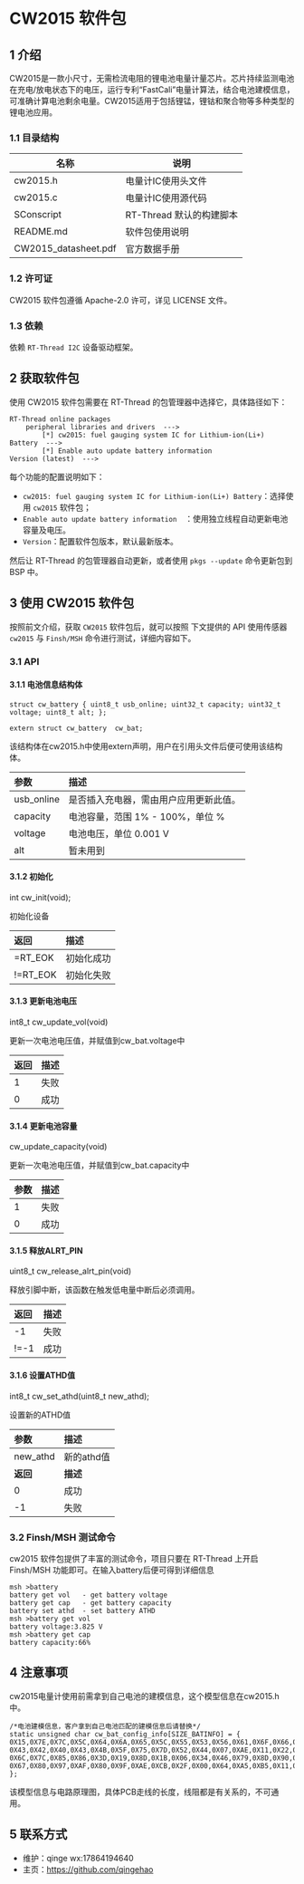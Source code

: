 # CW2015 软件包

## 1 介绍

CW2015是一款小尺寸，无需检流电阻的锂电池电量计量芯片。芯片持续监测电池在充电/放电状态下的电压，运行专利“FastCali”电量计算法，结合电池建模信息，可准确计算电池剩余电量。CW2015适用于包括锂锰，锂钴和聚合物等多种类型的锂电池应用。

### 1.1 目录结构

| 名称 | 说明 |
| ---- | ---- |
| cw2015.h | 电量计IC使用头文件 |
| cw2015.c | 电量计IC使用源代码 |
| SConscript | RT-Thread 默认的构建脚本 |
| README.md | 软件包使用说明 |
| CW2015_datasheet.pdf | 官方数据手册 |

### 1.2 许可证

CW2015 软件包遵循  Apache-2.0 许可，详见 LICENSE 文件。

### 1.3 依赖

依赖 `RT-Thread I2C` 设备驱动框架。

## 2 获取软件包

使用 CW2015 软件包需要在 RT-Thread 的包管理器中选择它，具体路径如下：

```
RT-Thread online packages
    peripheral libraries and drivers  --->
        [*] cw2015: fuel gauging system IC for Lithium-ion(Li+) Battery  --->
        [*] Enable auto update battery information                                               Version (latest)  --->
```


每个功能的配置说明如下：

- `cw2015: fuel gauging system IC for Lithium-ion(Li+) Battery`：选择使用 `cw2015` 软件包；
- `Enable auto update battery information  `：使用独立线程自动更新电池容量及电压。
- `Version`：配置软件包版本，默认最新版本。

然后让 RT-Thread 的包管理器自动更新，或者使用 `pkgs --update` 命令更新包到 BSP 中。

## 3 使用 CW2015 软件包

按照前文介绍，获取 `CW2015` 软件包后，就可以按照 下文提供的 API 使用传感器 `cw2015` 与 `Finsh/MSH` 命令进行测试，详细内容如下。

### 3.1 API

#### 3.1.1  电池信息结构体

`struct cw_battery {
	uint8_t usb_online;
	uint32_t capacity;
	uint32_t voltage;
	uint8_t alt;
};`

`extern struct cw_battery  cw_bat;`

该结构体在cw2015.h中使用extern声明，用户在引用头文件后便可使用该结构体。

| 参数    | 描述                      |
| :----- | :----------------------- |
| usb_online | 是否插入充电器，需由用户应用更新此值。 |
| capacity | 电池容量，范围 1% - 100%，单位 % |
| voltage | 电池电压，单位 0.001 V |
| alt | 暂未用到 |

#### 3.1.2  初始化

int cw_init(void);

初始化设备

| 返回     | 描述       |
| :------- | :--------- |
| =RT_EOK  | 初始化成功 |
| !=RT_EOK | 初始化失败 |

#### 3.1.3 更新电池电压

int8_t cw_update_vol(void)

更新一次电池电压值，并赋值到cw_bat.voltage中

| 返回 | 描述 |
| :--- | :--- |
| 1    | 失败 |
| 0    | 成功 |

#### 3.1.4 更新电池容量

cw_update_capacity(void)

更新一次电池电压值，并赋值到cw_bat.capacity中

| 参数 | 描述 |
| :--- | :--- |
| 1    | 失败 |
| 0    | 成功 |

#### 3.1.5 释放ALRT_PIN

uint8_t cw_release_alrt_pin(void)

释放引脚中断，该函数在触发低电量中断后必须调用。

| 返回 | 描述 |
| :--- | :--- |
| -1   | 失败 |
| !=-1 | 成功 |

#### 3.1.6 设置ATHD值

int8_t cw_set_athd(uint8_t new_athd);

设置新的ATHD值

| 参数     | 描述       |
| :------- | :--------- |
| new_athd | 新的athd值 |
| **返回** | **描述**   |
| 0        | 成功       |
| -1       | 失败       |

### 3.2 Finsh/MSH 测试命令

cw2015 软件包提供了丰富的测试命令，项目只要在 RT-Thread 上开启 Finsh/MSH 功能即可。在输入battery后便可得到详细信息

```
msh >battery
battery get vol   - get battery voltage
battery get cap   - get battery capacity
battery set athd  - set battery ATHD
msh >battery get vol
battery voltage:3.825 V
msh >battery get cap
battery capacity:66%
```

## 4 注意事项

cw2015电量计使用前需拿到自己电池的建模信息，这个模型信息在cw2015.h中。

```
/*电池建模信息，客户拿到自己电池匹配的建模信息后请替换*/
static unsigned char cw_bat_config_info[SIZE_BATINFO] = {
0X15,0X7E,0X7C,0X5C,0X64,0X6A,0X65,0X5C,0X55,0X53,0X56,0X61,0X6F,0X66,0X50,0X48,
0X43,0X42,0X40,0X43,0X4B,0X5F,0X75,0X7D,0X52,0X44,0X07,0XAE,0X11,0X22,0X40,0X56,
0X6C,0X7C,0X85,0X86,0X3D,0X19,0X8D,0X1B,0X06,0X34,0X46,0X79,0X8D,0X90,0X90,0X46,
0X67,0X80,0X97,0XAF,0X80,0X9F,0XAE,0XCB,0X2F,0X00,0X64,0XA5,0XB5,0X11,0XD0,0X11
};
```

该模型信息与电路原理图，具体PCB走线的长度，线阻都是有关系的，不可通用。

## 5 联系方式

* 维护：qinge wx:17864194640
* 主页：https://github.com/qingehao

